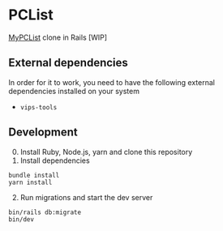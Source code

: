 # PCList
[MyPCList](https://mypclist.net) clone in Rails [WIP]

## External dependencies
In order for it to work, you need to have the following external dependencies installed on your system
- `vips-tools`

## Development
0. Install Ruby, Node.js, yarn and clone this repository
1. Install dependencies
```shell
bundle install
yarn install
```
2. Run migrations and start the dev server
```shell
bin/rails db:migrate
bin/dev
```
